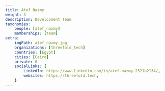 ```yaml
---
title: Atef Nazmy
weight: 3
description: Development Team
taxonomies:
    people: [atef_nazmy]
    memberships: [team]
extra:
    imgPath: atef_nazmy.jpg
    organizations: [threefold_tech]
    countries: [Egypt]
    cities: [Cairo]
    private: 0
    socialLinks: {
        LinkedIn: https://www.linkedin.com/in/atef-nazmy-2521b2134/,
        websites: https://threefold.tech,
    }
---
```


<!--

IT-Telecom & Networking Engineer, having a great passion to learn more about new technologies.

--!>